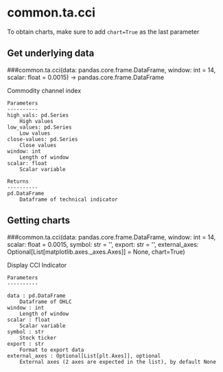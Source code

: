 # common.ta.cci

To obtain charts, make sure to add `chart=True` as the last parameter

## Get underlying data 
###common.ta.cci(data: pandas.core.frame.DataFrame, window: int = 14, scalar: float = 0.0015) -> pandas.core.frame.DataFrame

Commodity channel index

    Parameters
    ----------
    high_vals: pd.Series
        High values
    low_values: pd.Series
        Low values
    close-values: pd.Series
        Close values
    window: int
        Length of window
    scalar: float
        Scalar variable

    Returns
    ----------
    pd.DataFrame
        Dataframe of technical indicator

## Getting charts 
###common.ta.cci(data: pandas.core.frame.DataFrame, window: int = 14, scalar: float = 0.0015, symbol: str = '', export: str = '', external_axes: Optional[List[matplotlib.axes._axes.Axes]] = None, chart=True)

Display CCI Indicator

    Parameters
    ----------

    data : pd.DataFrame
        Dataframe of OHLC
    window : int
        Length of window
    scalar : float
        Scalar variable
    symbol : str
        Stock ticker
    export : str
        Format to export data
    external_axes : Optional[List[plt.Axes]], optional
        External axes (2 axes are expected in the list), by default None
